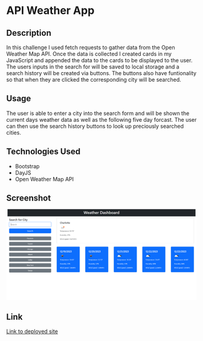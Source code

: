 # API Weather App

## Description

In this challenge I used fetch requests to gather data from the Open Weather Map API. Once the data is collected I created cards in my JavaScript and appended the data to the cards to be displayed to the user. The users inputs in the search for will be saved to local storage and a search history will be created via buttons. The buttons also have funtionality so that when they are clicked the corresponding city will be searched.

## Usage

The user is able to enter a city into the search form and will be shown the current days weather data as well as the following five day forcast. The user can then use the search history buttons to look up preciously searched cities.

## Technologies Used

 - Bootstrap
 - DayJS
 - Open Weather Map API
 
## Screenshot
![Screenshot of Weather Dashboard Webpage](./screenshots/api-weather-dashboard.png)

## Link
[Link to deployed site](https://zacharydotpy.github.io/api-weather-app/)